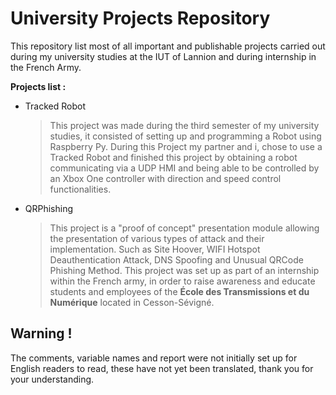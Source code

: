 # University Projects Repository
This repository list most of all important and publishable projects carried out during my university studies at the IUT of Lannion and during internship in the French Army.

__Projects list :__

- Tracked Robot
  > This project was made during the third semester of my university studies, it consisted of setting up and programming a Robot using Raspberry Py. During this Project my partner and i, chose to use a Tracked Robot and finished this project by obtaining a robot communicating via a UDP HMI and being able to be controlled by an Xbox One controller with direction and speed control functionalities.
  
- QRPhishing
  > This project is a "proof of concept" presentation module allowing the presentation of various types of attack and their implementation. Such as Site Hoover, WIFI Hotspot Deauthentication Attack, DNS Spoofing and Unusual QRCode Phishing Method. This project was set up as part of an internship within the French army, in order to raise awareness and educate students and employees of the __École des Transmissions et du Numérique__ located in Cesson-Sévigné.

## Warning !

The comments, variable names and report were not initially set up for English readers to read, these have not yet been translated, thank you for your understanding.
